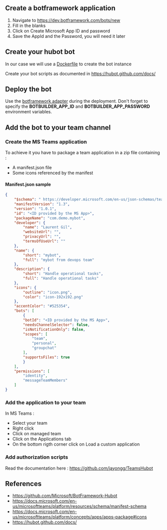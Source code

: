 ## Create a botframework application
1. Navigate to https://dev.botframework.com/bots/new
2. Fill in the blanks
3. Click on Create Microsoft App ID and password
4. Save the AppId and the Password, you will need it later

## Create your hubot bot
In our case we will use a [Dockerfile](Dockerfile) to create the bot instance

Create your bot scripts as documented in https://hubot.github.com/docs/

## Deploy the bot
Use the [botframework adapter](https://github.com/Microsoft/BotFramework-Hubot) during the deployment. Don't forget to specify the **BOTBUILDER_APP_ID** and **BOTBUILDER_APP_PASSWORD** environment variables.

## Add the bot to your team channel

### Create the MS Teams application
To achieve it you have to package a team application in a zip file containing :
- A manifest.json file
- Some icons referenced by the manifest

#### Manifest.json sample

```json
{
    "$schema": " https://developer.microsoft.com/en-us/json-schemas/teams/v1.3/MicrosoftTeams.schema.json",
    "manifestVersion": "1.3",
    "version": "1.0.1",
    "id": "<ID provided by the MS App>",
    "packageName": "com.demo.mybot",
    "developer": {
        "name": "Laurent Gil",
        "websiteUrl": "",
        "privacyUrl": "",
        "termsOfUseUrl": ""
    },
    "name": {
        "short": "mybot",
        "full": "mybot from devops team"
    },
    "description": {
        "short": "Handle operational tasks",
        "full": "Handle operational tasks"
    },
    "icons": {
        "outline": "icon.png",
        "color": "icon-192x192.png"
    },
    "accentColor": "#525354",
    "bots": [
        {
        "botId": "<ID provided by the MS App>",
        "needsChannelSelector": false,
        "isNotificationOnly": false,
        "scopes": [
            "team",
            "personal",
            "groupchat"
        ],
        "supportsFiles": true
        }
    ],
    "permissions": [
        "identity",
        "messageTeamMembers"
    ]
}
```

### Add the application to your team
In MS Teams :
- Select your team
- Right click
- Click on managed team
- Click on the Applications tab
- On the bottom rigth corner click on Load a custom application

### Add authorization scripts

Read the documentation here : https://github.com/jayongg/TeamsHubot

## References
- https://github.com/Microsoft/BotFramework-Hubot
- https://docs.microsoft.com/en-us/microsoftteams/platform/resources/schema/manifest-schema
- https://docs.microsoft.com/en-us/microsoftteams/platform/concepts/apps/apps-package#icons
- https://hubot.github.com/docs/